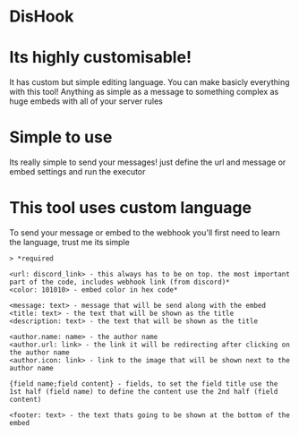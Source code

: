 # DisHook

# Its highly customisable!
It has custom but simple editing language. You can make basicly everything with this tool! Anything as simple as a message to something complex as
huge embeds with all of your server rules



# Simple to use
Its really simple to send your messages! just define the url and message or embed settings and run the executor



# This tool uses custom language
To send your message or embed to the webhook you'll first need to learn the language, trust me its simple
```
> *required

<url: discord_link> - this always has to be on top. the most important part of the code, includes webhook link (from discord)*
<color: 101010> - embed color in hex code*

<message: text> - message that will be send along with the embed
<title: text> - the text that will be shown as the title
<description: text> - the text that will be shown as the title

<author.name: name> - the author name
<author.url: link> - the link it will be redirecting after clicking on the author name
<author.icon: link> - link to the image that will be shown next to the author name

{field name;field content} - fields, to set the field title use the 1st half (field name) to define the content use the 2nd half (field content)

<footer: text> - the text thats going to be shown at the bottom of the embed

